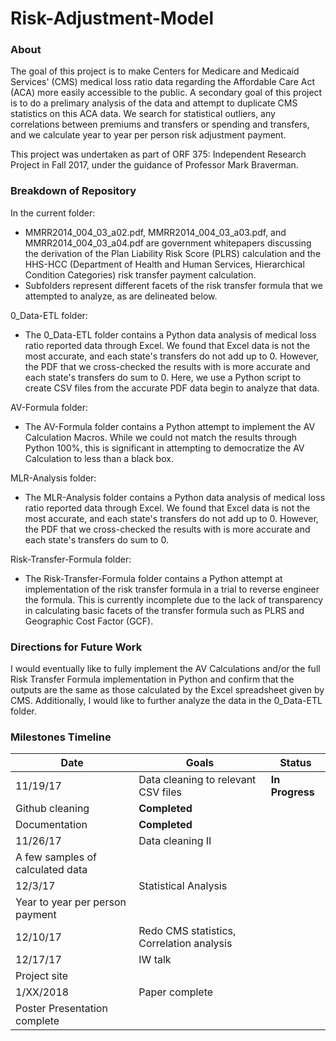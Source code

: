 # Risk-Adjustment-Model

### About

The goal of this project is to make Centers for Medicare and Medicaid Services' (CMS) medical loss ratio data regarding the Affordable Care Act (ACA) more easily accessible to the public. A secondary goal of this project is to do a prelimary analysis of the data and attempt to duplicate CMS statistics on this ACA data. We search for statistical outliers, any correlations between premiums and transfers or spending and transfers, and we calculate year to year per person risk adjustment payment.

This project was undertaken as part of ORF 375: Independent Research Project in Fall 2017, under the guidance of Professor Mark Braverman.

### Breakdown of Repository

In the current folder: 
- MMRR2014_004_03_a02.pdf, MMRR2014_004_03_a03.pdf, and MMRR2014_004_03_a04.pdf are government whitepapers discussing the derivation of the Plan Liability Risk Score (PLRS) calculation and the HHS-HCC (Department of Health and Human Services, Hierarchical Condition Categories) risk transfer payment calculation.
- Subfolders represent different facets of the risk transfer formula that we attempted to analyze, as are delineated below.

0_Data-ETL folder: 
- The 0_Data-ETL folder contains a Python data analysis of medical loss ratio reported data through Excel. We found that Excel data is not the most accurate, and each state's transfers do not add up to 0. However, the PDF that we cross-checked the results with is more accurate and each state's transfers do sum to 0. Here, we use a Python script to create CSV files from the accurate PDF data begin to analyze that data.

AV-Formula folder: 
- The AV-Formula folder contains a Python attempt to implement the AV Calculation Macros. While we could not match the results through Python 100%, this is significant in attempting to democratize the AV Calculation to less than a black box.

MLR-Analysis folder: 
- The MLR-Analysis folder contains a Python data analysis of medical loss ratio reported data through Excel. We found that Excel data is not the most accurate, and each state's transfers do not add up to 0. However, the PDF that we cross-checked the results with is more accurate and each state's transfers do sum to 0.

Risk-Transfer-Formula folder: 
- The Risk-Transfer-Formula folder contains a Python attempt at implementation of the risk transfer formula in a trial to reverse engineer the formula. This is currently incomplete due to the lack of transparency in calculating basic facets of the transfer formula such as PLRS and Geographic Cost Factor (GCF).

### Directions for Future Work

I would eventually like to fully implement the AV Calculations and/or the full Risk Transfer Formula implementation in Python and confirm that the outputs are the same as those calculated by the Excel spreadsheet given by CMS. Additionally, I would like to further analyze the data in the 0_Data-ETL folder.

### Milestones Timeline

 Date | Goals | Status 
 --- | --- | ---
11/19/17 | Data cleaning to relevant CSV files | **In Progress**
 | Github cleaning | **Completed**
 | Documentation | **Completed**
11/26/17 | Data cleaning II | 
 | A few samples of calculated data | 
12/3/17 | Statistical Analysis | 
 | Year to year per person payment | 
12/10/17 | Redo CMS statistics, Correlation analysis | 
12/17/17 | IW talk | 
| Project site | 
1/XX/2018 | Paper complete | 
 | Poster Presentation complete | 
